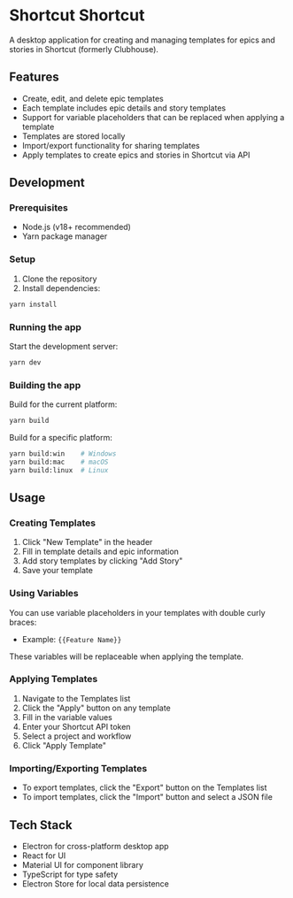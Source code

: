# Shortcut Shortcut

A desktop application for creating and managing templates for epics and stories in Shortcut (formerly Clubhouse).

## Features

- Create, edit, and delete epic templates
- Each template includes epic details and story templates
- Support for variable placeholders that can be replaced when applying a template
- Templates are stored locally
- Import/export functionality for sharing templates
- Apply templates to create epics and stories in Shortcut via API

## Development

### Prerequisites

- Node.js (v18+ recommended)
- Yarn package manager

### Setup

1. Clone the repository
2. Install dependencies:
```bash
yarn install
```

### Running the app

Start the development server:
```bash
yarn dev
```

### Building the app

Build for the current platform:
```bash
yarn build
```

Build for a specific platform:
```bash
yarn build:win    # Windows
yarn build:mac    # macOS
yarn build:linux  # Linux
```

## Usage

### Creating Templates

1. Click "New Template" in the header
2. Fill in template details and epic information
3. Add story templates by clicking "Add Story"
4. Save your template

### Using Variables

You can use variable placeholders in your templates with double curly braces:
- Example: `{{Feature Name}}`

These variables will be replaceable when applying the template.

### Applying Templates

1. Navigate to the Templates list
2. Click the "Apply" button on any template
3. Fill in the variable values
4. Enter your Shortcut API token
5. Select a project and workflow
6. Click "Apply Template"

### Importing/Exporting Templates

- To export templates, click the "Export" button on the Templates list
- To import templates, click the "Import" button and select a JSON file

## Tech Stack

- Electron for cross-platform desktop app
- React for UI
- Material UI for component library
- TypeScript for type safety
- Electron Store for local data persistence
